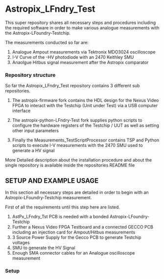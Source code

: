 # Astropix_LFndry_Test

This super repository shares all necessary steps and procedures including the required software in order to make various analogue measurements with the Astropix-LFoundry-Testchip.

The measurements conducted so far are:

1. Analogue Ampout measurements via Tektronix MDO3024 oscilloscope
2. I-V Curve of the -HV photodiode with an 2470 Keithley SMU
3. Anaolgue Hitbus signal measurement after the Astropix comparator

### Repository structure

So far the Astropix_LFndry_Test repository contains 3 different sub repositories.

1. The astropix-firmware fork contains the HDL design for the Nexus Video FPGA to interact with the Testchip (Unit under Test) via a USB computer interface

2. The astropix-python-LFndry-Test fork supplies python scripts to configure the hardware registers of the Testchip / UUT as well as setting other input parameters  

3. Finally the Measurements_TestScriptProcessor contains TSP and Python
scripts to execute I-V measurements with the 2470 SMU used to generate a 
HV signal

More Detailed description about the installation procedure and about the single repository is available inside the repositories README file

## SETUP AND EXAMPLE USAGE

In this section all necessary steps are detailed in order to begin with an Astropix-LFoundry-Testchip measurement.

First of all the requirements until this step here are listed.

1. AstPx_LFndry_Tst PCB is needed with a bonded Astropix-LFoundry-Testchip
2. Further a Nexus Video FPGA Testboard and a connected  GECCO PCB including an injection card for Ampout/Hitbus measurements
3. 3 Source Power Supply for the Gecco PCB to generate Testchip voltages
4. SMU to generate the HV Signal 
5. Enough SMA connector cables for an Analogue oscilloscope measurement

### Setup
